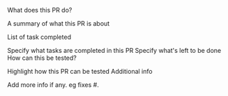 What does this PR do?

A summary of what this PR is about

List of task completed

 Specify what tasks are completed in this PR
 Specify what's left to be done
How can this be tested?

Highlight how this PR can be tested
Additional info

Add more info if any. eg fixes #.